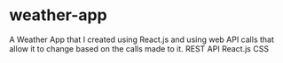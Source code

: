 # weather-app
A Weather App that I created using React.js and using web API calls that allow it to change based on the calls made to it.
REST API
React.js
CSS
